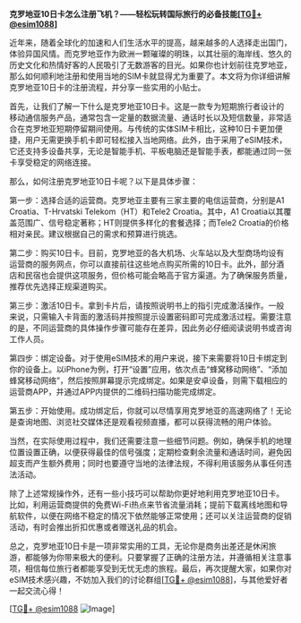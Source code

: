 **克罗地亚10日卡怎么注册飞机？——轻松玩转国际旅行的必备技能[[TG💪+ @esim1088](https://t.me/s/esim1088)]**

近年来，随着全球化的加速和人们生活水平的提高，越来越多的人选择走出国门，体验异国风情。而克罗地亚作为欧洲一颗璀璨的明珠，以其壮丽的海岸线、悠久的历史文化和热情好客的人民吸引了无数游客的目光。如果你也计划前往克罗地亚，那么如何顺利地注册和使用当地的SIM卡就显得尤为重要了。本文将为你详细讲解克罗地亚10日卡的注册流程，并分享一些实用的小贴士。

首先，让我们了解一下什么是克罗地亚10日卡。这是一款专为短期旅行者设计的移动通信服务产品，通常包含一定量的数据流量、通话时长以及短信数量，非常适合在克罗地亚短期停留期间使用。与传统的实体SIM卡相比，这种10日卡更加便捷，用户无需更换手机卡即可轻松接入当地网络。此外，由于采用了eSIM技术，它还支持多设备共享，无论是智能手机、平板电脑还是智能手表，都能通过同一张卡享受稳定的网络连接。

那么，如何注册克罗地亚10日卡呢？以下是具体步骤：

第一步：选择合适的运营商。克罗地亚主要有三家主要的电信运营商，分别是A1 Croatia、T-Hrvatski Telekom（HT）和Tele2 Croatia。其中，A1 Croatia以其覆盖范围广、信号稳定著称；HT则提供多样化的套餐选择；而Tele2 Croatia的价格相对亲民。建议根据自己的需求和预算进行挑选。

第二步：购买10日卡。目前，克罗地亚的各大机场、火车站以及大型商场均设有运营商的服务网点，你可以直接前往这些地点购买所需的10日卡。此外，部分酒店和民宿也会提供这项服务，但价格可能会略高于官方渠道。为了确保服务质量，推荐优先选择正规渠道购买。

第三步：激活10日卡。拿到卡片后，请按照说明书上的指引完成激活操作。一般来说，只需输入卡背面的激活码并按照提示设置密码即可完成激活过程。需要注意的是，不同运营商的具体操作步骤可能存在差异，因此务必仔细阅读说明书或咨询工作人员。

第四步：绑定设备。对于使用eSIM技术的用户来说，接下来需要将10日卡绑定到你的设备上。以iPhone为例，打开“设置”应用，依次点击“蜂窝移动网络”、“添加蜂窝移动网络”，然后按照屏幕提示完成绑定。如果是安卓设备，则需下载相应的运营商APP，并通过APP内提供的二维码扫描功能完成绑定。

第五步：开始使用。成功绑定后，你就可以尽情享用克罗地亚的高速网络了！无论是查询地图、浏览社交媒体还是观看视频直播，都可以获得流畅的用户体验。

当然，在实际使用过程中，我们还需要注意一些细节问题。例如，确保手机的地理位置设置正确，以便获得最佳的信号强度；定期检查剩余流量和通话时间，避免因超支而产生额外费用；同时也要遵守当地的法律法规，不得利用该服务从事任何违法活动。

除了上述常规操作外，还有一些小技巧可以帮助你更好地利用克罗地亚10日卡。比如，利用运营商提供的免费Wi-Fi热点来节省流量消耗；提前下载离线地图和导航软件，以便在网络不稳定的情况下依然能够正常使用；还可以关注运营商的促销活动，有时会推出折扣优惠或者赠送礼品的机会。

总之，克罗地亚10日卡是一项非常实用的工具，无论你是商务出差还是休闲旅游，都能够为你带来极大的便利。只要掌握了正确的注册方法，并遵循相关注意事项，相信每位旅行者都能享受到无忧无虑的旅程。最后，再次提醒大家，如果你对eSIM技术感兴趣，不妨加入我们的讨论群组[[TG💪+ @esim1088](https://t.me/s/esim1088)]，与其他爱好者一起交流心得！

[[TG💪+ @esim1088](https://t.me/s/esim1088) ![Image](https://i.postimg.cc/4NQfJmqS/Snipaste-2025-05-13-00-14-12.png)]